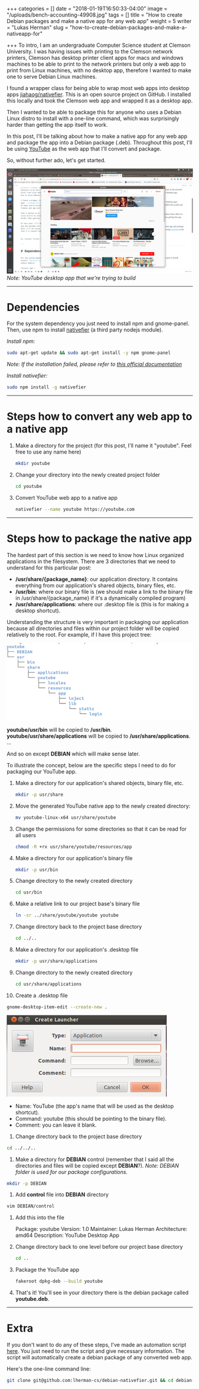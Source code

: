 +++
categories = []
date = "2018-01-19T16:50:33-04:00"
image = "/uploads/bench-accounting-49908.jpg"
tags = []
title = "How to create Debian packages and make a native app for any web app"
weight = 5
writer = "Lukas Herman"
slug = "how-to-create-debian-packages-and-make-a-nativeapp-for"

+++
To intro, I am an undergraduate Computer Science student at Clemson University. I was having issues with printing to the Clemson network printers, Clemson has desktop printer client apps for macs and windows machines to be able to print to the network printers but only a web app to print from Linux machines, with no desktop app, therefore I wanted to make one to serve Debian Linux machines.

I found a wrapper class for being able to wrap most web apps into desktop apps  [jiahaog/nativefier](https://github.com/jiahaog/nativefier). This is an open source project on GitHub. I installed this locally and took the Clemson web app and wrapped it as a desktop app.

Then I wanted to be able to package this for anyone who uses a Debian Linux distro to install with a one-line command, which was surprisingly harder than getting the app itself to work.

In this post, I'll be talking about how to make a native app for any web app and package the app into a Debian package (.deb). Throughout this post, I'll be using [YouTube](https://www.youtube.com/) as the web app that I'll convert and package.

So, without further ado, let's get started.

![](/uploads/Screenshot-from-2018-01-18-14-39-20.png)
_Note: YouTube desktop app that we're trying to build_

***

# Dependencies

For the system dependency you just need to install npm and gnome-panel. Then, use npm to install [nativefier](https://github.com/jiahaog/nativefier) (a third party nodejs module).

_Install npm:_

```sh
sudo apt-get update && sudo apt-get install -y npm gnome-panel
```

_Note: If the installation failed, please refer to_ [_this official documentation_](https://nodejs.org/en/download/package-manager/#debian-and-ubuntu-based-linux-distributions)

_Install nativefier:_

```sh
sudo npm install -g nativefier
```

***

# Steps how to convert any web app to a native app

1. Make a directory for the project (for this post, I'll name it "youtube". Feel free to use any name here)

   ```sh
   mkdir youtube
   ```
2. Change your directory into the newly created project folder

   ```sh
   cd youtube
   ```
3. Convert YouTube web app to a native app

   ```sh
   nativefier --name youtube https://youtube.com
   ```

***

# Steps how to package the native app

The hardest part of this section is we need to know how Linux organized applications in the filesystem. There are 3 directories that we need to understand for this particular post:

* **/usr/share/{package_name}**: our application directory. It contains everything from our application's shared objects, binary files, etc.
* **/usr/bin**: where our binary file is (we should make a link to the binary file in /usr/share/{package_name} if it's a dynamically compiled program)
* **/usr/share/applications**: where our .desktop file is (this is for making a desktop shortcut).

Understanding the structure is very important in packaging our application because all directories and files within our project folder will be copied relatively to the root. For example, if I have this project tree:

![](/uploads/Screenshot-from-2018-01-18-19-44-54.png)

**youtube/usr/bin** will be copied to **/usr/bin**.
**youtube/usr/share/applications** will be copied to **/usr/share/applications**.
...

And so on except **DEBIAN** which will make sense later.

To illustrate the concept, below are the specific steps I need to do for packaging our YouTube app.

 1. Make a directory for our application's shared objects, binary file, etc.

    ```sh
    mkdir -p usr/share
    ```
 2. Move the generated YouTube native app to the newly created directory:

    ```sh
    mv youtube-linux-x64 usr/share/youtube
    ```
 3. Change the permissions for some directories so that it can be read for all users

    ```sh
    chmod -R +rx usr/share/youtube/resources/app
    ```
 4. Make a directory for our application's binary file

    ```sh
    mkdir -p usr/bin
    ```
 5. Change directory to the newly created directory

    ```sh
    cd usr/bin
    ```
 6. Make a relative link to our project base's binary file

    ```sh
    ln -sr ../share/youtube/youtube youtube
    ```
 7. Change directory back to the project base directory

    ```sh
    cd ../..
    ```
 8. Make a directory for our application's .desktop file

    ```sh
    mkdir -p usr/share/applications
    ```
 9. Change directory to the newly created directory

    ```sh
    cd usr/share/applications
    ```
10. Create a .desktop file

```sh
gnome-desktop-item-edit --create-new .
```

![](/uploads/gnome-panel.png)

* Name: YouTube (the app's name that will be used as the desktop shortcut).
* Command: youtube (this should be pointing to the binary file).
* Comment: you can leave it blank.

1. Change directory back to the project base directory

```sh
cd ../../..
```

1. Make a directory for **DEBIAN** control (remember that I said all the directories and files will be copied except **DEBIAN**?). _Note: DEBIAN folder is used for our package configurations._

```sh
mkdir -p DEBIAN
```

1. Add **control** file into **DEBIAN** directory

```sh
vim DEBIAN/control
```

1. Add this into the file

    Package: youtube
    Version: 1.0
    Maintainer: Lukas Herman
    Architecture: amd64
    Description: YouTube Desktop App

1. Change directory back to one level before our project base directory

   ```sh
   cd ..
   ```
2. Package the YouTube app

   ```sh
   fakeroot dpkg-deb --build youtube
   ```
3. That's it! You'll see in your directory there is the debian package called **youtube.deb**.

***

# Extra

If you don't want to do any of these steps, I've made an automation script [here](https://github.com/lherman-cs/debian-nativefier). You just need to run the script and give necessary information. The script will automatically create a debian package of any converted web app.

Here's the one-line command line:

```sh
git clone git@github.com:lherman-cs/debian-nativefier.git && cd debian-nativefier && ./build.sh 
```